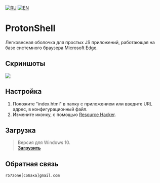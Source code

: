 [![RU](https://user-images.githubusercontent.com/9499881/27683795-5b0fbac6-5cd8-11e7-929c-057833e01fb1.png)](https://github.com/r57zone/ProtonShell/blob/master/README.md) 
[![EN](https://user-images.githubusercontent.com/9499881/33184537-7be87e86-d096-11e7-89bb-f3286f752bc6.png)](https://github.com/r57zone/ProtonShell/blob/master/README.EN.md) 
# ProtonShell
Легковесная оболочка для простых JS приложений, работающая на базе системного браузера Microsoft Edge.

## Скриншоты
![](https://user-images.githubusercontent.com/9499881/143234939-85b0364c-e7e6-4940-965e-f6490017b065.png)

## Настройка
1. Положите "index.html" в папку с приложением или введите URL адрес, в конфигурационный файл.
2. Измените иконку, с помощью [Resource Hacker](http://www.angusj.com/resourcehacker/).

## Загрузка
>Версия для Windows 10.<br>
**[Загрузить](https://github.com/r57zone/ProtonShell/releases)**

## Обратная связь
`r57zone[собака]gmail.com`